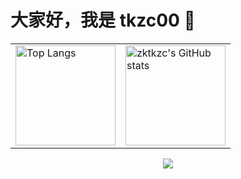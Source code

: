 # 大家好，我是 tkzc00 👋

<table style="border-collapse:collapse;table-layout: fixed;border:0;cellspacing: 0;border-spacing: 0;">
<tr>
<td valign="top">
<img src="https://github-readme-stats.vercel.app/api/top-langs/?username=zktkzc&layout=compact&locale=cn" alt="Top Langs" height="160" />
</td>
<td valign="top">
<img src="https://github-readme-stats.vercel.app/api?username=zktkzc&show_icons=true&locale=cn" alt="zktkzc's GitHub stats" height="160" />
</td>
</tr>
</table>

<div align="center"> <img src="https://github-readme-streak-stats.herokuapp.com/?user=zktkzc" /> </div>
